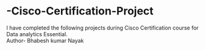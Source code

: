 # -Cisco-Certification-Project
I have completed the following projects during Cisco Certification course for Data analytics Essential.
<br>
Author- Bhabesh kumar Nayak
